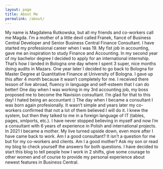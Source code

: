 ```yaml
---
layout: page
title: About Me
permalink: /about/
---
```


My name is Magdalena Rutkowska, but all my friends and co-workers call me Magda. I’m a mother of a little devil called Franek, fiancé of Business Central Developer and Senior Business Central Finance Consultant. I have started my professional career when I was 19. My fist job in accounting, gave me an inspiration to study Finance and Accounting. In my second year of my bachelor degree I decided to apply for an international internship. That’s how I landed in Bologna one day where I spent 3 super, nice months doing audits in Mazars. One year later I decided to go back to Bologna for Master Degree at Quantitative Finance at University of Bologna. I gave up this after 4 month because it wasn’t completely for me. I received there lesson of live abroad, fluency in language and self-esteem that I can do better! One day when I was working in my 3rd accounting job, my boss proposed me to become the Navision consultant. I’m glad for that to this day! I hated being an accountant :) The day when I became a consultant I was born again profesionally. It wasn’t simple and years later my co-workers confirmed that not a lot of them believed I will do it. I knew the system, but then they talked to me in a foreign language of IT (tables, pages, xmlports, etc.). I have never stopped believing in myself and now I’m a consultant with 6 years of experience in Polish and international projects. In 2021 I became a mother. My live turned upside down, even more after I have came back to work. Am I a good consultant? It isn’t a question for me but for my co-workers and clients. Am I a good mother? Ask my son or read my blog to check yourself the answers for both questions. I have decided to start this blog to tell people how I work in 2 shifts, give some courage to other women and of course to provide my personal experience about newest features in Business Central. 
